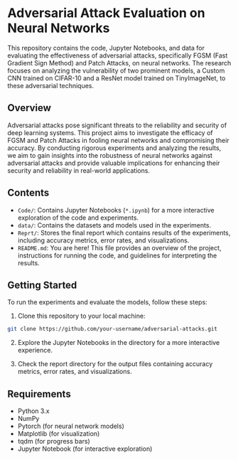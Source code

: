 # Adversarial Attack Evaluation on Neural Networks

This repository contains the code, Jupyter Notebooks, and data for evaluating the effectiveness of adversarial attacks, specifically FGSM (Fast Gradient Sign Method) and Patch Attacks, on neural networks. The research focuses on analyzing the vulnerability of two prominent models, a Custom CNN trained on CIFAR-10 and a ResNet model trained on TinyImageNet, to these adversarial techniques.

## Overview

Adversarial attacks pose significant threats to the reliability and security of deep learning systems. This project aims to investigate the efficacy of FGSM and Patch Attacks in fooling neural networks and compromising their accuracy. By conducting rigorous experiments and analyzing the results, we aim to gain insights into the robustness of neural networks against adversarial attacks and provide valuable implications for enhancing their security and reliability in real-world applications.

## Contents

- `Code/`: Contains Jupyter Notebooks (`*.ipynb`) for a more interactive exploration of the code and experiments.
- `data/`: Contains the datasets and models used in the experiments.
- `Reprt/`: Stores the final report which contains results of the experiments, including accuracy metrics, error rates, and visualizations.
- `README.md`: You are here! This file provides an overview of the project, instructions for running the code, and guidelines for interpreting the results.

## Getting Started

To run the experiments and evaluate the models, follow these steps:

1. Clone this repository to your local machine:

```bash
git clone https://github.com/your-username/adversarial-attacks.git
```

2. Explore the Jupyter Notebooks in the  directory for a more interactive experience.

3. Check the report directory for the output files containing accuracy metrics, error rates, and visualizations.

## Requirements

- Python 3.x
- NumPy
- Pytorch (for neural network models)
- Matplotlib (for visualization)
- tqdm (for progress bars)
- Jupyter Notebook (for interactive exploration)

